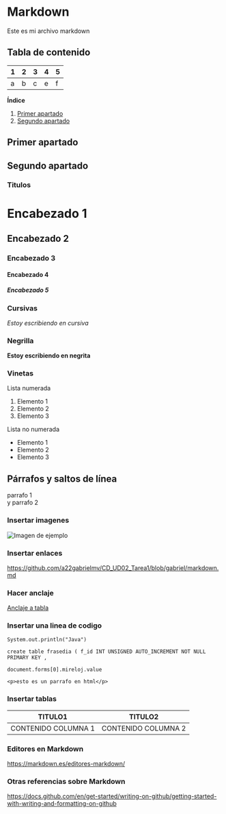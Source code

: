 
# Markdown

Este es mi archivo markdown

## Tabla de contenido

|1|2|3|4|5|
|-|-|-|-|-|
|a|b|c|e|f|

**Índice**   
1. [Primer apartado](#id1)
2. [Segundo apartado](#id2)
## Primer apartado<a name="id1"></a>
## Segundo apartado<a name="id2"></a>

### Titulos

# Encabezado 1
## Encabezado 2
### Encabezado 3
#### Encabezado 4
##### Encabezado 5

### Cursivas

*Estoy escribiendo en cursiva*

### Negrilla

**Estoy escribiendo en negrita**

### Vinetas

Lista numerada
1. Elemento 1
2. Elemento 2
3. Elemento 3
   
Lista no numerada
- Elemento 1
- Elemento 2
- Elemento 3

## Párrafos y saltos de línea

parrafo 1  
y parrafo 2

### Insertar imagenes

![Imagen de ejemplo](https://static.wikia.nocookie.net/memes-pedia/images/2/25/Amogus1.png/revision/latest?cb=20210412220457&path-prefix=es)

### Insertar enlaces

<https://github.com/a22gabrielmv/CD_UD02_Tarea1/blob/gabriel/markdown.md> 

### Hacer anclaje

[Anclaje a tabla](#tabla-de-contenido)

### Insertar una linea de codigo

`System.out.println("Java")`  

`create table frasedia ( f_id INT UNSIGNED AUTO_INCREMENT NOT NULL PRIMARY KEY ,`

`document.forms[0].mireloj.value`

`<p>esto es un parrafo en html</p>`

### Insertar tablas

| TITULO1| TITULO2|
| ----- | ---- |
| CONTENIDO COLUMNA 1 | CONTENIDO COLUMNA 2 |


### Editores en Markdown 

<https://markdown.es/editores-markdown/>

### Otras referencias sobre Markdown

<https://docs.github.com/en/get-started/writing-on-github/getting-started-with-writing-and-formatting-on-github>

